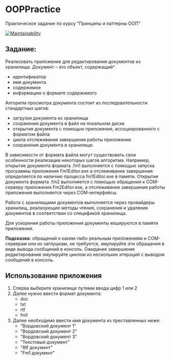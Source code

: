 # OOPPractice
Практическое задание по курсу "Принципы и паттерны ООП"

[![Maintainability](https://qlty.sh/gh/AlexArtsy/projects/OOPPractice/maintainability.svg)](https://qlty.sh/gh/AlexArtsy/projects/OOPPractice)

## Задание:
Реализовать приложение для редактирования документов из хранилища. 
Документ – это объект, содержащий^
- идентификатор
- имя документа
- содержимое
- информацию о формате содержимого
  
Алгоритм просмотра документа состоит из последовательности стандартных шагов:
- загрузки документа из хранилища
- сохранения документа в файл на локальном диске
- открытия документа с помощью приложения, ассоциированного с форматом файла
- цикла отслеживания завершения работы приложения
- сохранения документа в хранилище.

В зависимости от формата файла могут существовать свои особенности реализации некоторых шагов алгоритма. Например, открытие документа формата .fm1 выполняется с помощью запуска программы приложения Fm1Editor.exe а отслеживание завершения определяется по наличию процесса fm1Editor.exe в памяти. Открытие документа формата .fm2 выполняется с помощью обращения к COM-серверу приложения Fm2Editor.exe, а отслеживание завершения работы приложения выполняется через COM-интерфейсы.  

Работа с хранилищами документов выполняется через провайдеры хранилищ, реализующие методы чтения, сохранения и удаления документов в соответствии со спецификой хранилища.  

Для ускорения работы приложения документы кешируются в памяти приложения.  

**Подсказка:** обращений к каким-либо реальным приложениям и COM-серверам или их заглушкам, не требуется, эмулируйте эти обращения в виде вывода сообщений в консоль. Ожидание завершения редактирования эмулируйте циклом из нескольких итераций с выводом сообщений в консоль.


## Использование приложения
1. Сперва выберите хранилище путемм ввода цифр 1 или 2
2. Далее нужно ввести формат документа:
   - doc
   - txt
   - rtf
   - fm1
3. Далее необходимо ввести имя документа из преставленных ниже: 
   - "Вордовский документ 1"
   - "Вордовский документ 2"
   - "Вордовский документ 3"
   - "Текстовый документ"
   - "Rtf документ"
   - "Fm1 документ"

